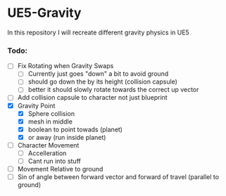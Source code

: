 # UE5-Gravity
In this repository I will recreate different gravity physics in UE5


### Todo:

 - [ ] Fix Rotating when Gravity Swaps
   - [ ] Currently just goes "down" a bit to avoid ground
   - [ ] should go down the by its height (collision capsule)
   - [ ] better it should slowly rotate towards the correct up vector
 - [ ] Add collision capsule to character not just blueprint
 - [X] Gravity Point
   - [X] Sphere collision
   - [X] mesh in middle
   - [X] boolean to point towads (planet)
   - [X] or away (run inside planet)
 - [ ] Character Movement
   - [ ] Accelleration
   - [ ] Cant run into stuff
 - [ ] Movement Relative to ground
  - [ ] Sin of angle between forward vector and forward of travel (parallel to ground)
